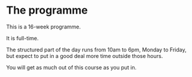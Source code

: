 # The programme

This is a 16-week programme.

It is full-time. 

The structured part of the day runs from 10am to 6pm, Monday to Friday, but expect to put in a good deal more time outside those hours.

You will get as much out of this course as you put in.

